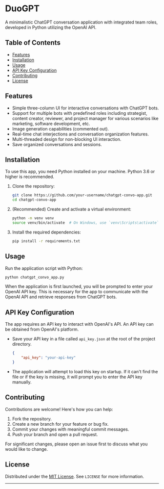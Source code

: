# DuoGPT

A minimalistic ChatGPT conversation application with integrated team roles, developed in Python utilizing the OpenAI API.

## Table of Contents
- [Features](#features)
- [Installation](#installation)
- [Usage](#usage)
- [API Key Configuration](#api-key-configuration)
- [Contributing](#contributing)
- [License](#license)

## Features
- Simple three-column UI for interactive conversations with ChatGPT bots.
- Support for multiple bots with predefined roles including strategist, content creator, reviewer, and project manager for various scenarios like marketing, software development, etc.
- Image generation capabilities (commented out).
- Real-time chat interjections and conversation organization features.
- Multi-threaded design for non-blocking UI interaction.
- Save organized conversations and sessions.

## Installation

To use this app, you need Python installed on your machine. Python 3.6 or higher is recommended.

1. Clone the repository:

    ```sh
    git clone https://github.com/your-username/chatgpt-convo-app.git
    cd chatgpt-convo-app
    ```

2. (Recommended) Create and activate a virtual environment:

    ```sh
    python -m venv venv
    source venv/bin/activate  # On Windows, use `venv\Scripts\activate`
    ```

3. Install the required dependencies:

    ```sh
    pip install -r requirements.txt
    ```

## Usage

Run the application script with Python:

```sh
python chatgpt_convo_app.py
```

When the application is first launched, you will be prompted to enter your OpenAI API key. This is necessary for the app to communicate with the OpenAI API and retrieve responses from ChatGPT bots.

## API Key Configuration

The app requires an API key to interact with OpenAI's API. An API key can be obtained from OpenAI's platform.

- Save your API key in a file called `api_key.json` at the root of the project directory.

    ```json
    {
        "api_key": "your-api-key"
    }
    ```

- The application will attempt to load this key on startup. If it can't find the file or if the key is missing, it will prompt you to enter the API key manually.

## Contributing
Contributions are welcome! Here's how you can help:

1. Fork the repository.
2. Create a new branch for your feature or bug fix.
3. Commit your changes with meaningful commit messages.
4. Push your branch and open a pull request.

For significant changes, please open an issue first to discuss what you would like to change.

## License
Distributed under the [MIT License](LICENSE.txt). See `LICENSE` for more information.

---
